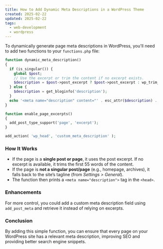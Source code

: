 ```yaml
---
title: How to Add Dynamic Meta Descriptions in a WordPress Theme
created: 2025-02-22
updated: 2025-02-22
tags:
  - web-development
  - wordpress
---
```


To dynamically generate page meta descriptions in WordPress, you'll need to add two functions to your `functions.php` file:

```php
function dynamic_meta_description()
{
  if (is_singular()) {
    global $post;
    // Use the excerpt or trim the content if no excerpt exists.
    $description = $post->post_excerpt ? $post->post_excerpt : wp_trim_words($post->post_content, 55, '');
  } else {
    $description = get_bloginfo('description');
  }
  echo '<meta name="description" content="' . esc_attr($description) . '">' . "\n";
}

```

```php
function enable_page_excerpts()
{
  add_post_type_support('page', 'excerpt');
}
```

```php
add_action( 'wp_head', 'custom_meta_description' );
```

### How It Works
- If the page is a **single post or page**, it uses the post excerpt. If no excerpt is available, it trims the first 55 words of the content.
- If the page is **not a singular post/page** (e.g., homepage, archives), it falls back to the site’s tagline (from *Settings > General*).
- The function then prints a `<meta name="description">` tag in the `<head>`.

### Enhancements
For more control, you could add a custom meta description field using `add_post_meta` and retrieve it instead of relying on excerpts.

### Conclusion
By adding this simple function, you can ensure that every page on your WordPress site has a relevant meta description, improving SEO and providing better search engine snippets.

